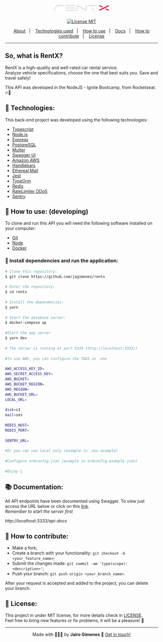 <h1 align='center'>
  <img src='.logo/rentx_logo.png'>
</h1>

<div align="center">
  <a href="https://opensource.org/licenses/MIT"><img alt="License MIT" src="https://img.shields.io/badge/license-MIT-brightgreen"></a>
</div>

<p align="center">
  <a href="#interrobang-what-is-rentx">About</a>&nbsp;&nbsp;&nbsp;|&nbsp;&nbsp;&nbsp;
  <a href="#rocket-technologies">Technologies used</a>&nbsp;&nbsp;&nbsp;|&nbsp;&nbsp;&nbsp;
  <a href="#construction_worker-how-to-use-developing">How to use</a>&nbsp;&nbsp;&nbsp;|&nbsp;&nbsp;&nbsp;
  <a href="#books-documentation">Docs</a>&nbsp;&nbsp;&nbsp;|&nbsp;&nbsp;&nbsp;
  <a href="#confetti_ball-how-to-contribute">How to contribute</a>&nbsp;&nbsp;&nbsp;|&nbsp;&nbsp;&nbsp;
  <a href="#key-license">License</a>
</p>

--- 

## So, what is RentX?

RentX is a high-quality and well-rated car rental service. <br>
Analyze vehicle specifications, choose the one that best suits you. Save and travel safely! <br>

This API was developed in the NodeJS - Ignite Bootcamp, from Rocketseat. 🔥🚀 


## :rocket: Technologies:

This back-end project was developed using the following technologies:

- [Typescript][typescript]
- [Node.js][nodejs]
- [Express][express]
- [PostgreSQL][postgresql]
- [Multer][multer]
- [Swagger UI][swagger]
- [Amazon AWS][aws]
- [Handlebars][handlebars]
- [Ethereal Mail][ethereal]
- [Jest][jest]
- [TypeOrm][typeorm]
- [Redis][redis]
- [RateLimiter DDoS][ratelimiter]
- [Sentry][sentry]

## :construction_worker: How to use: (developing)

To clone and run this API you will need the following software installed on your computer:

- [Git][git]
- [Node][nodejs]
- [Docker][docker]

### :electric_plug: Install dependencies and run the application:
```bash
# Clone this repository:
$ git clone https://github.com/jagimenes/rentx

# Enter the repository:
$ cd rentx

# Install the dependencies:
$ yarn

# Start the database server:
$ docker-compose up

#Start the app server
$ yarn dev

# The server is running at port 3333 (http://localhost:3333/)

#To use AWS, you can configure the TAGS on .env

AWS_ACCESS_KEY_ID=
AWS_SECRET_ACCESS_KEY=
AWS_BUCKET=
AWS_BUCKET_REGION=
AWS_REGION=
AWS_BUCKET_URL=
LOCAL_URL=

disk=s3
mail=ses

REDIS_HOST=
REDIS_PORT=

SENTRY_URL=

#Or you can use local only (example in .env.example)

#Configure ormconfig.json (example in ormconfig.example.json)

#Enjoy 🍾
```


## :books: Documentation:
All API endpoints have been documented using Swagger. To view just access the URL below or click on this [link](http://localhost:3333/api-docs). <br>
*Remember to start the server first*

*http://localhost:3333/api-docs* 


## :confetti_ball: How to contribute:

-  Make a fork;
-  Create a branch with your functionality: `git checkout -b <your_feature_name>`;
-  Submit the changes made: `git commit -am 'type(scope): <description>'`;
-  Push your branch: `git push origin <your_branch_name>`.

After your request is accepted and added to the project, you can delete your branch.


## :key: License:

This project in under MIT license, for more details check in [LICENSE][license]. <br>
Feel free to bring new features or fix problems, it will be a pleasure! 💜

---

<div align='center'>
  Made with 💜💜💜  by <strong>Jairo Gimenes</strong> 🚀
  <a href='https://www.linkedin.com/in/jairogimenes/'>Get in touch!</a>
</div>


[typescript]: https://www.typescriptlang.org/
[nodejs]: https://nodejs.org/en/
[express]: https://expressjs.com/pt-br/
[postgresql]: https://www.enterprisedb.com/downloads/postgres-postgresql-downloads
[multer]: https://github.com/expressjs/multer
[swagger]: https://swagger.io/
[git]: https://git-scm.com
[docker]: https://www.docker.com/
[aws]: https://aws.amazon.com/
[handlebars]: https://handlebarsjs.com/
[ethereal]: https://ethereal.email/
[jest]: https://jestjs.io/
[typeorm]: https://typeorm.io/
[redis]: https://redis.io/
[ratelimiter]: https://github.com/animir/node-rate-limiter-flexible
[sentry]: https://sentry.io/

[license]: https://github.com/jagimenes/rentx-api/blob/master/LICENSE
[linkedin]: https://www.linkedin.com/in/jairogimenes/
